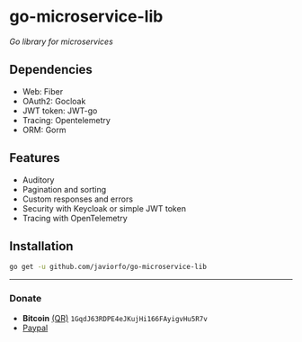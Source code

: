 # go-microservice-lib
*Go library for microservices*

## Dependencies
- Web: Fiber
- OAuth2: Gocloak
- JWT token: JWT-go
- Tracing: Opentelemetry
- ORM: Gorm

## Features
- Auditory
- Pagination and sorting
- Custom responses and errors
- Security with Keycloak or simple JWT token
- Tracing with OpenTelemetry

## Installation
```bash
go get -u github.com/javiorfo/go-microservice-lib
```

---

### Donate
- **Bitcoin** [(QR)](https://raw.githubusercontent.com/javiorfo/img/master/crypto/bitcoin.png)  `1GqdJ63RDPE4eJKujHi166FAyigvHu5R7v`
- [Paypal](https://www.paypal.com/donate/?hosted_button_id=FA7SGLSCT2H8G)
